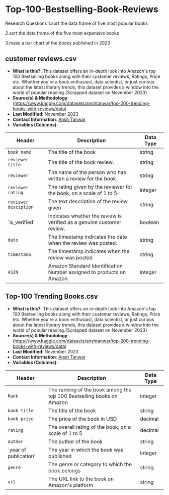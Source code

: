 # Top-100-Bestselling-Book-Reviews

Research Questions
1.sort the data frame of five most popular books


2.sort the data frame of the five most expensive books



3.make a bar chart of the books published in 2023



## customer reviews.csv

- **What is this?**: This dataset offers an in-depth look into Amazon's top 100 Bestselling books along with their customer reviews, Ratings, Price etc. Whether you're a book enthusiast, data scientist, or just curious about the latest literary trends, this dataset provides a window into the world of popular reading.{Scrapped dataset on November 2023}
- **Source(s) & Methodology**: (https://www.kaggle.com/datasets/anshtanwar/top-200-trending-books-with-reviews/data)
- **Last Modified**: November 2023
- **Contact Information**: [Ansh Tanwar](https://medium.com/@anshml)
- **Variables (Columns)**:

| Header                    | Description                                            | Data Type                   |
| ------------------------- | ------------------------------------------------------ | --------------------------- |
| `book name`               |The title of the book                              | string                        |
| `reviewer title`          |The title of the book review.                      | string                     |
| `reviewer`                |The name of the person who has written a review for the book| string                        |
| `reviewer rating`         |The rating given by the reviewer for the book, on a scale of 1 to 5.| integer                     |
| `reviewer desciption`     |The text description of the review given           | string                      |
| `is_verified'             |Indicates whether the review is verified as a genuine customer review.| boolean                     |
| `date`                    |The timestamp indicates the date when the review was posted.|string                       |
| `timestamp`               |The timestamp indicates when the review was posted.| string                        |
| `ASIN`                    |Amazon Standard Identification Number assigned to products on Amazon.| integer                       |

## Top-100 Trending Books.csv
- **What is this?**: This dataset offers an in-depth look into Amazon's top 100 Bestselling books along with their customer reviews, Ratings, Price etc. Whether you're a book enthusiast, data scientist, or just curious about the latest literary trends, this dataset provides a window into the world of popular reading.{Scrapped dataset on November 2023}
- **Source(s) & Methodology**: (https://www.kaggle.com/datasets/anshtanwar/top-200-trending-books-with-reviews/data)
- **Last Modified**: November 2023
- **Contact Information**: [Ansh Tanwar](https://medium.com/@anshml)
- **Variables (Columns)**:

| Header                    | Description                                                      | Data Type                   |
| ------------------------- | ---------------------------------------------------------------- | --------------------------- |
| `Rank`                    |The ranking of the book among the top 100 Bestselling books on Amazon|integer                   |
| `book title`              |The title of the book                                        | string                     |
| `book price`              |The price of the book in USD                                | decimal                  |
| `rating`                 |The overall rating of the book, on a scale of 1 to 5         | decimal                    |
| `author`                 |The author of the book                                       | string                     |
| `year of publication'    |The year in which the book was published                     | integer                      |
| `genre`                   |The genre or category to which the book belongs             | string                      |
| `url`                     |The URL link to the book on Amazon's platform               |  string                     |
